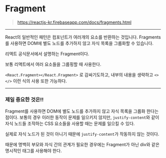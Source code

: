 # Fragment

> https://reactjs-kr.firebaseapp.com/docs/fragments.html

---

React의 일반적인 패턴은 컴포넌트가 여러개의 요소를 반환하는 것입니다. Fragments를 사용하면 DOM에 별도 노드를 추가하지 않고 자식 목록을 그룹화할 수 있습니다.

리액트 공식문서에서 설명하는 Fragment이다.

보통 리액트에서 여러 요소들을 그룹핑할 때 사용한다.

`<React.Fragment></React.Fragment>` 로 감싸기도하고, 내부의 내용을 생략하고 `<></>` 이런 식의 사용 또한 가능하다.

---

### 제일 중요한 것은!!

Fragment를 사용하면 DOM에 별도 노드를 추가하지 않고 자식 목록을 그룹화 한다는 점이다. 보통의 경우 이러한 동작이 문제를 일으키지 않지만, `justify-content`와 같이 자식 노드들 조작하는 CSS 요소들을 사용할 때는 문제를 일으킬 수 있다. 

실제로 자식 노드가 된 것이 아니기 때문에 `justify-content`가 작동하지 않는 것이다.

때문에 명백히 부모와 자식 간의 관계가 필요한 경우에는 Fragment가 아닌 div와 같은 명시적인 태그를 사용해야 한다.